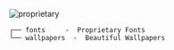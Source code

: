![proprietary](https://socialify.git.ci/maydayv7/proprietary/image?description=1&font=Source%20Code%20Pro&name=1&owner=1&pattern=Overlapping%20Hexagons&theme=Auto)

```
┌── fonts     -  Proprietary Fonts
└── wallpapers  -  Beautiful Wallpapers
```
